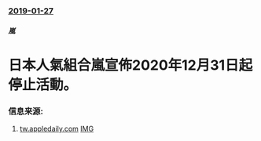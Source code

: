 ### [2019-01-27](/news/2019/01/27/index.md)

##### 嵐
# 日本人氣組合嵐宣佈2020年12月31日起停止活動。 




### 信息来源:

1. [tw.appledaily.com](https://tw.appledaily.com/entertainment/daily/20190128/38244203/) [IMG](https://img.appledaily.com.tw/images/twapple/640pix/20190128/EN02/EN02_003.jpg)
